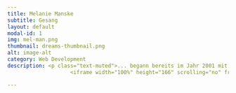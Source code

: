 ```yaml
---
title: Melanie Manske
subtitle: Gesang
layout: default
modal-id: 1
img: mel-man.png
thumbnail: dreams-thumbnail.png
alt: image-alt
category: Web Development
description: <p class="text-muted">... begann bereits im Jahr 2001 mit Gesangsunterricht bei der Hannoveraner Gesangsdozentin ... und spielte unter anderem 2015 in der Oper "Der Kaffekrieg in Paderborn" mit. <br> <br> <br> 
                    <iframe width="100%" height="166" scrolling="no" frameborder="no" src="https://w.soundcloud.com/player/?url=https%3A//api.soundcloud.com/tracks/233594767%3Fsecret_token%3Ds-r9W6n&amp;color=4e326e&amp;auto_play=false&amp;hide_related=false&amp;show_comments=true&amp;show_user=true&amp;show_reposts=false"></iframe>

---
```

